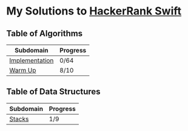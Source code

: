 # My Solutions to [HackerRank Swift](https://www.hackerrank.com/dashboard)
## Table of Algorithms
| Subdomain | Progress |
| --------- | -------- |
| [Implementation](/Implementation) | 0/64 |
| [Warm Up](/Warm%20Up) | 8/10 |

## Table of Data Structures
| Subdomain | Progress |
| --------- | -------- |
| [Stacks](/Stacks) | 1/9 |

